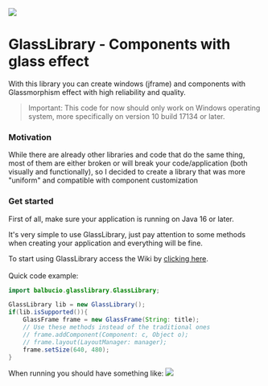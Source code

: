 [![](https://jitpack.io/v/SrBalbucio/GlassLibrary.svg)](https://jitpack.io/#SrBalbucio/GlassLibrary)
# GlassLibrary - Components with glass effect
With this library you can create windows (jframe) and components with Glassmorphism effect with high reliability and quality.
> Important: This code for now should only work on Windows operating system, more specifically on version 10 build 17134 or later.
### Motivation
While there are already other libraries and code that do the same thing, most of them are either broken or will break your code/application (both visually and functionally), so I decided to create a library that was more "uniform" and compatible with component customization
### Get started
First of all, make sure your application is running on Java 16 or later.

It's very simple to use GlassLibrary, just pay attention to some methods when creating your application and everything will be fine.

To start using GlassLibrary access the Wiki by [clicking here](https://github.com/SrBalbucio/GlassLibrary/wiki).<br><br>
Quick code example:
```java
import balbucio.glasslibrary.GlassLibrary;

GlassLibrary lib = new GlassLibrary();
if(lib.isSupported()){
    GlassFrame frame = new GlassFrame(String: title);
    // Use these methods instead of the traditional ones
    // frame.addComponent(Component: c, Object o);
    // frame.layout(LayoutManager: manager);
    frame.setSize(640, 480);
}
```
When running you should have something like:
![](screenshot/img.png)



